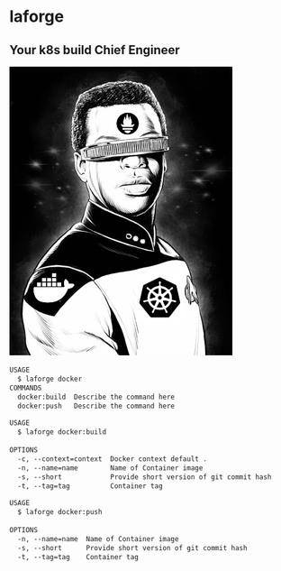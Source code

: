 # laforge

## Your k8s build Chief Engineer


![Kiku](./assets/logo.png)

```
USAGE
  $ laforge docker
COMMANDS
  docker:build  Describe the command here
  docker:push   Describe the command here
```

```
USAGE
  $ laforge docker:build

OPTIONS
  -c, --context=context  Docker context default .
  -n, --name=name        Name of Container image
  -s, --short            Provide short version of git commit hash
  -t, --tag=tag          Container tag
```

```
USAGE
  $ laforge docker:push

OPTIONS
  -n, --name=name  Name of Container image
  -s, --short      Provide short version of git commit hash
  -t, --tag=tag    Container tag
```